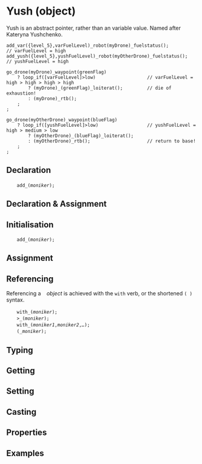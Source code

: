 # Yush (object)

Yush is an abstract pointer, rather than an variable value.  Named after Kateryna Yushchenko.

```diego
add_var({level_5},varFuelLevel)_robot(myDrone)_fuelstatus();          // varFuelLevel = high
add_yush({level_5},yushFuelLevel)_robot(myOtherDrone)_fuelstatus();   // yushFuelLevel = high
  
go_drone(myDrone)_waypoint(greenFlag)
    ? loop_if([varFuelLevel]>low)                   // varFuelLevel = high > high > high > high
        ? (myDrone)_(greenFlag)_loiterat();         // die of exhaustion!  
        : (myDrone)_rtb();                          
    ;
;

go_drone(myOtherDrone)_waypoint(blueFlag)
    ? loop_if([yushFuelLevel]>low)                  // yushFuelLevel = high > medium > low
        ? (myOtherDrone)_(blueFlag)_loiterat();
        : (myOtherDrone)_rtb();                     // return to base!
    ;
;
```

<a name="declare"></a>
## Declaration

&nbsp;&nbsp;&nbsp;&nbsp;&nbsp;&nbsp; `add_(`*`moniker`*`);`<br>

<a name="declare_assign"></a>
## Declaration & Assignment

<a name="initial"></a>
## Initialisation

&nbsp;&nbsp;&nbsp;&nbsp;&nbsp;&nbsp; `add_(`*`moniker`*`);`<br>

<a name="assign"></a>
## Assignment

<a name="reference"></a>
## Referencing
Referencing a ` ` *object* is achieved with the `with` verb, or the shortened `(`*` `*`)` syntax. 

&nbsp;&nbsp;&nbsp;&nbsp;&nbsp;&nbsp; `with_(`*`moniker`*`);`<br>
&nbsp;&nbsp;&nbsp;&nbsp;&nbsp;&nbsp; `>_(`*`moniker`*`);`<br>
&nbsp;&nbsp;&nbsp;&nbsp;&nbsp;&nbsp; `with_(`*`moniker1`*`,`*`moniker2`*`,`*`…`*`);`<br>
&nbsp;&nbsp;&nbsp;&nbsp;&nbsp;&nbsp; `(`*`_moniker`*`);`

<a name="type"></a>
## Typing

<a name="get"></a>
## Getting

<a name="set"></a>
## Setting

<a name="cast"></a>
## Casting

<a name="properties"></a>
## Properties

<a name="example"></a>
## Examples